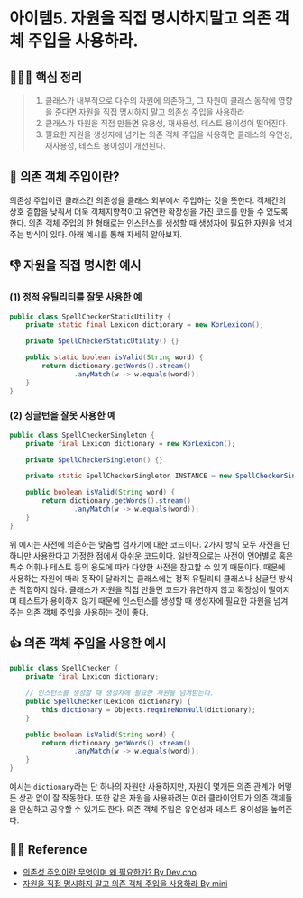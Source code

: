 # 아이템5. 자원을 직접 명시하지말고 의존 객체 주입을 사용하라.

## 🙆🏻‍♀️ 핵심 정리
> 1. 클래스가 내부적으로 다수의 자원에 의존하고, 그 자원이 클래스 동작에 영향을 준다면 자원을 직접 명시하지 말고 의존성 주입을 사용하라
> 2. 클래스가 자원을 직접 만들면 유용성, 재사용성, 테스트 용이성이 떨어진다. 
> 3. 필요한 자원을 생성자에 넘기는 의존 객체 주입을 사용하면 클래스의 유연성, 재사용성, 테스트 용이성이 개선된다.

## 🤔 의존 객체 주입이란?
의존성 주입이란 클래스간 의존성을 클래스 외부에서 주입하는 것을 뜻한다. 
객체간의 상호 결합을 낮춰서 더욱 객체지향적이고 유연한 확장성을 가진 코드를 만들 수 있도록 한다.
의존 객체 주입의 한 형태로는 인스턴스를 생성할 때 생성자에 필요한 자원을 넘겨주는 방식이 있다.
아래 예시를 통해 자세히 알아보자.

## 👎 자원을 직접 명시한 예시
### (1) 정적 유틸리티를 잘못 사용한 예
~~~java
public class SpellCheckerStaticUtility {
    private static final Lexicon dictionary = new KorLexicon();

    private SpellCheckerStaticUtility() {}

    public static boolean isValid(String word) {
        return dictionary.getWords().stream()
                .anyMatch(w -> w.equals(word));
    }
}
~~~

### (2) 싱글턴을 잘못 사용한 예
~~~java
public class SpellCheckerSingleton {
    private final Lexicon dictionary = new KorLexicon();

    private SpellCheckerSingleton() {}

    private static SpellCheckerSingleton INSTANCE = new SpellCheckerSingleton();

    public boolean isValid(String word) {
        return dictionary.getWords().stream()
                .anyMatch(w -> w.equals(word));
    }
}
~~~

위 에시는 사전에 의존하는 맞춤법 검사기에 대한 코드이다. 2가지 방식 모두 사전을 단 하나만 사용한다고 가정한 점에서 아쉬운 코드이다. 일반적으로는 사전이 언어별로 혹은 특수 어휘나 테스트 등의 용도에 따라 다양한 사전을 참고할 수 있기 때문이다. 때문에 사용하는 자원에 따라 동작이 달라지는 클래스에는 정적 유틸리티 클래스나 싱글턴 방식은 적합하지 않다.
클래스가 자원을 직접 만들면 코드가 유연하지 않고 확장성이 떨어지며 테스트가 용이하지 않기 때문에 인스턴스를 생성할 때 생성자에 필요한 자원을 넘겨주는 의존 객체 주입을 사용하는 것이 좋다.


## 👍 의존 객체 주입을 사용한 예시

~~~java
public class SpellChecker {
    private final Lexicon dictionary;

	// 인스턴스를 생성할 때 생성자에 필요한 자원을 넘겨받는다.
    public SpellChecker(Lexicon dictionary) {
        this.dictionary = Objects.requireNonNull(dictionary);
    }

    public boolean isValid(String word) {
        return dictionary.getWords().stream()
                .anyMatch(w -> w.equals(word));
    }
}
~~~

예시는 `dictionary`라는 단 하나의 자원만 사용하지만, 자원이 몇개든 의존 관계가 어떻든 상관 없이 잘 작동한다. 또한 같은 자원을 사용하려는 여러 클라이언트가 의존 객체들을 안심하고 공유할 수 있기도 한다. 의존 객체 주입은 유연성과 테스트 용이성을 높여준다.


## 👼🏻 Reference

- [의존성 주입이란 무엇이며 왜 필요한가? By Dev.cho](https://kotlinworld.com/64#%EC%A-%BC%EC%-E%--%EC%-D%B-%EB%-E%--%--%EB%AC%B-%EC%--%--%EC%-D%B-%EB%A-%B-%--%EC%--%-C%--%ED%--%--%EC%-A%--%ED%--%A-%EA%B-%-C%-F)
- [자원을 직접 명시하지 말고 의존 객체 주입을 사용하라 By mini](https://blog.riyenas.dev/effective_java_reusing_object/)
